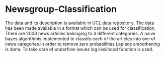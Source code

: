 # Newsgroup-Classification
The data and its description is available in UCL data repository. The data has been made available in a format which can be used for classification. There are 2003 news articles belonging to 4 different categories. A naive bayes algorithmis implemented to classify each of the articles into one of news categories.In order to remove zero probabilities Laplace smoothening is done. To take care of underflow issues log likelihood function is used.
